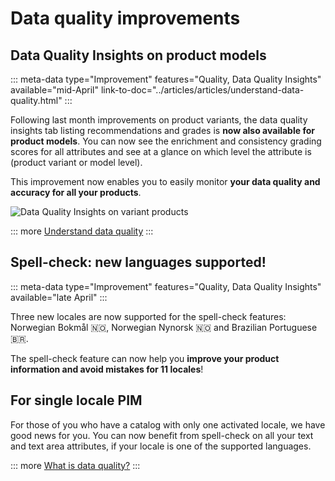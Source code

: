 # Data quality improvements

## Data Quality Insights on product models
::: meta-data type="Improvement" features="Quality, Data Quality Insights" available="mid-April" link-to-doc="../articles/articles/understand-data-quality.html"
:::

Following last month improvements on product variants, the data quality insights tab listing recommendations and grades is **now also available for product models**. You can now see the enrichment and consistency grading scores for all attributes and see at a glance on which level the attribute is (product variant or model level).

This improvement now enables you to easily monitor **your data quality and accuracy for all your products**.

![Data Quality Insights on variant products](../img/data-quality-variant-panel_2.png)

::: more
[Understand data quality](../articles/articles/understand-data-quality.html)
:::

## Spell-check: new languages supported!
::: meta-data type="Improvement" features="Quality, Data Quality Insights" available="late April"
:::

Three new locales are now supported for the spell-check features: Norwegian Bokmål 🇳🇴, Norwegian Nynorsk 🇳🇴 and Brazilian Portuguese 🇧🇷.

The spell-check feature can now help you **improve your product information and avoid mistakes for 11 locales**!

## For single locale PIM
For those of you who have a catalog with only one activated locale, we have good news for you. You can now benefit from spell-check on all your text and text area attributes, if your locale is one of the supported languages.

::: more
[What is data quality?](../articles/articles/understand-data-quality.html)
:::
